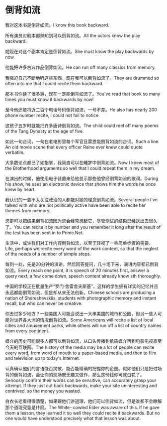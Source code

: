 # 倒背如流

<p><span class="chinese">我对这本书是倒背如流。</span><span class="english">I know this book backward.</span></p>

<p><span class="chinese">所有演员对剧本都熟知到可以倒背如流。</span><span class="english">All the actors know the play backward.</span></p>

<p><span class="chinese">她现在对这个剧本肯定是倒背如流。</span><span class="english">She must know the play backwards by now.</span></p>

<p><span class="chinese">他能把许多古典作品倒背如流。</span><span class="english">He can run off many classics from memory.</span></p>

<p><span class="chinese">我强迫自己不断地听这些东西，现在我可以倒背如流了。</span><span class="english">They are drummed so often into me that I could recite them backward.</span></p>

<p><span class="chinese">那本书你读了很多遍，现在一定能倒背如流了。</span><span class="english">You've read that book so many times you must know it backwards by now!</span></p>

<p><span class="chinese">至今他还能将近二百个电话号码倒背如流，一号不差。</span><span class="english">He also has nearly 200 phone number recite, I could not fail to notice.</span></p>

<p><span class="chinese">这孩子五岁时就能把许多唐诗倒背如流。</span><span class="english">The child could reel off many poems of the Tang Dynasty at the age of five.</span></p>

<p><span class="chinese">如此一句台词，一句在老电影里每个军官且雷恩能倒背如流的台词。</span><span class="english">Such a line. An old movie scene that every officer Raine ever knew could quote verbatim.</span></p>

<p><span class="chinese">大多数论点都已了如指掌，我简直可以在睡梦中倒背如流。</span><span class="english">Now I knew most of the Brotherhood arguments so well that I could repeat them in my dream.</span></p>

<p><span class="chinese">在演出的时候，他使用电子装置来给他显示那些他曾经倒背如流的歌词。</span><span class="english">During his show, he uses an electronic device that shows him the words he once knew by heart.</span></p>

<p><span class="chinese">我认识的一些不太关注政治的人都能对她的理念倒背如流。</span><span class="english">Several people I've talked with who are not politically active have been able to recite her themes from memory.</span></p>

<p><span class="chinese">您更可以把结果倒背如流因为您会经常想起它，尽管测试的结果已经送出去很久了。</span><span class="english">You can recite it by number and you remember it long after the result of the test has been sent in to Prime Net.</span></p>

<p><span class="chinese">生活中，或许我们对工作内容倒背如流，以至于轻视了一些简单步骤的需要。</span><span class="english">Life, perhaps we recite every word of the work content, so that the neglect of the needs of a number of simple steps.</span></p>

<p><span class="chinese">每到一处，先是20分钟的演讲，然后回答提问，几十场下来，演讲内容都已倒背如流。</span><span class="english">Every reach one point, it is speech of 20 minutes first, answer a query next, a few come down, speech content already know sth thoroughly.</span></p>

<p><span class="chinese">中国的学校正在批量生产“罗门·舍雷舍夫斯基”，这样的学生拥有详实的记忆并且永远都能倒背如流，但是却从来无法创新。</span><span class="english">Chinese schools are producing a nation of Shereshevskiis, students with photographic memory and instant recall, but who can never be creative.</span></p>

<p><span class="chinese">你去过多少地方？一些美国人可能会说出一大串美国的城市和公园，但另一些人可能对世界各大洲的情况倒背如流。</span><span class="english">Some Americans will recite a list of local cities and amusement parks, while others will run off a list of country names from every continent.</span></p>

<p><span class="chinese">媒介的历史可能很多人都可以倒背如流，从口头传播到纸质媒介再到电影电视直至今天的互联网。</span><span class="english">The history of the media may be a lot of people can recite every word, from word of mouth to a paper-based media, and then to film and television up to today's Internet.</span></p>

<p><span class="chinese">认真确认他们的言语能否灵敏，能否能精确的把握你的企图。假如他们只是把过场背的倒背如流，会让你的现场既无趣又做作，那么这份钱你可就白花了。</span><span class="english">Seriously confirm their words can be sensitive, can accurately grasp your attempt. If they just cut back backwards, make your site uninteresting and contrived, so the money you wasted.</span></p>

<p><span class="chinese">白衣长老看得很清楚，如果跟他们讲道理，他们可以倒背如流，但是谁都不会瞭解那个道理究竟是什麽。</span><span class="english">The White- cowled Elder was aware of this. If he gave them a lesson, they learned it so well they could recite it backwards. But no one would have understood precisely what that lesson was about.</span></p>

